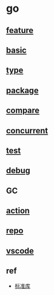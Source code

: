 # go  

## [feature](go-feature.md)

## [basic](go-basic.md)

## [type](go-type.md)

## [package](go-package.md)

## [compare](go-compare.md)

## [concurrent](go-concurrent.md)

## [test](go-test.md)

## [debug](go-debug.md)

## GC

## [action](go-action.md)

## [repo](go-repo.md)

## [vscode](go-vscode.md)

## ref

- [标准库](https://studygolang.com/pkgdoc)

